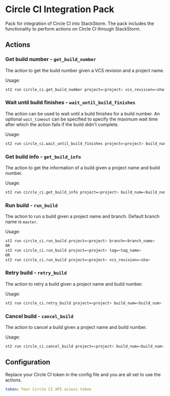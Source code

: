 # Circle CI Integration Pack

Pack for integration of Circle CI into StackStorm. The pack includes the
functionality to perform actions on Circle CI through StackStorm.

## Actions

### Get build number -  ```get_build_number```

The action to get the build number given a VCS revision and a project name.

Usage:

```bash
st2 run circle_ci.get_build_number project=<project> vcs_revision=<sha>
```

### Wait until build finishes - ```wait_until_build_finishes```

The action can be used to wait until a build finishes for a build number. An optional
```wait_timeout``` can be specified to specify the maximum wait time after which
the action fails if the build didn't complete.

Usage:

```bash
st2 run circle_ci.wait_until_build_finishes project=<project> build_number=<build> wait_timeout=<timeout>
```

### Get build info -  ```get_build_info```

The action to get the information of a build given a project name and build number.

Usage:

```bash
st2 run circle_ci.get_build_info project=<project> build_num=<build_num>
```

### Run build -  ```run_build```

The action to run a build given a project name and branch. Default branch name is `master`.

Usage:

```bash
st2 run circle_ci.run_build project=<project> branch=<branch_name>
OR
st2 run circle_ci.run_build project=<project> tag=<tag_name>
OR
st2 run circle_ci.run_build project=<project> vcs_revision=<sha>
```

### Retry build -  ```retry_build```

The action to retry a build given a project name and build number.

Usage:

```bash
st2 run circle_ci.retry_build project=<project> build_num=<build_num>
```

### Cancel build -  ```cancel_build```

The action to cancel a build given a project name and build number.

Usage:

```bash
st2 run circle_ci.cancel_build project=<project> build_num=<build_num>
```

## Configuration

Replace your Circle CI token in the config file and you are all set to use the
actions.

```yaml
token: Your Circle CI API access token
```
